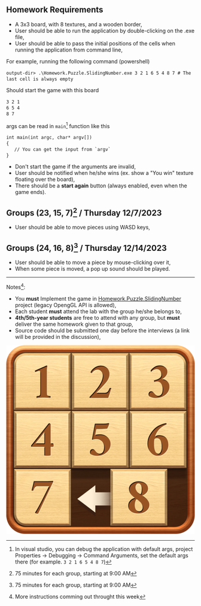 ## Homework Requirements

- A 3x3 board, with 8 textures, and a wooden border,
- User should be able to run the application by double-clicking on the .exe file,
- User should be able to pass the initial positions of the cells when running the application from command line,

For example, running the following command (powershell)

```
output-dir> .\Homework.Puzzle.SlidingNumber.exe 3 2 1 6 5 4 8 7 # The last cell is always empty
```

Should start the game with this board

```
3 2 1
6 5 4
8 7 
```

args can be read in `main`[^1] function like this

```
int main(int argc, char* argv[])
{
   // You can get the input from `argv`
}
```

- Don't start the game if the arguments are invalid,
- User should be notified when he/she wins (ex. show a "You win" texture floating over the board),
- There should be a **start again** button (always enabled, even when the game ends).

## Groups (23, 15, 7)[^2] / Thursday 12/7/2023

- User should be able to move pieces using WASD keys,

## Groups (24, 16, 8)[^3] / Thursday 12/14/2023

- User should be able to move a piece by mouse-clicking over it,
- When some piece is moved, a pop up sound should be played.

---

Notes[^4]:

- You **must** Implement the game in [Homework.Puzzle.SlidingNumber](./../Homework.Puzzle.SlidingNumber) project (legacy OpengGL API is allowed),
- Each student **must** attend the lab with the group he/she belongs to,
- **4th/5th-year students** are free to attend with any group, but **must** deliver the same homework given to that group,
- Source code should be submitted one day before the interviews (a link will be provided in the discussion),

![sliding_puzzle](./../../res/sliding_puzzle.png)

[^1]: In visual studio, you can debug the application with default args, project Properties -> Debugging -> Command Arguments, set the default args there (for example. `3 2 1 6 5 4 8 7`)
[^2]: 75 minutes for each group, starting at 9:00 AM
[^3]: 75 minutes for each group, starting at 9:00 AM
[^4]: More instructions comming out throught this week